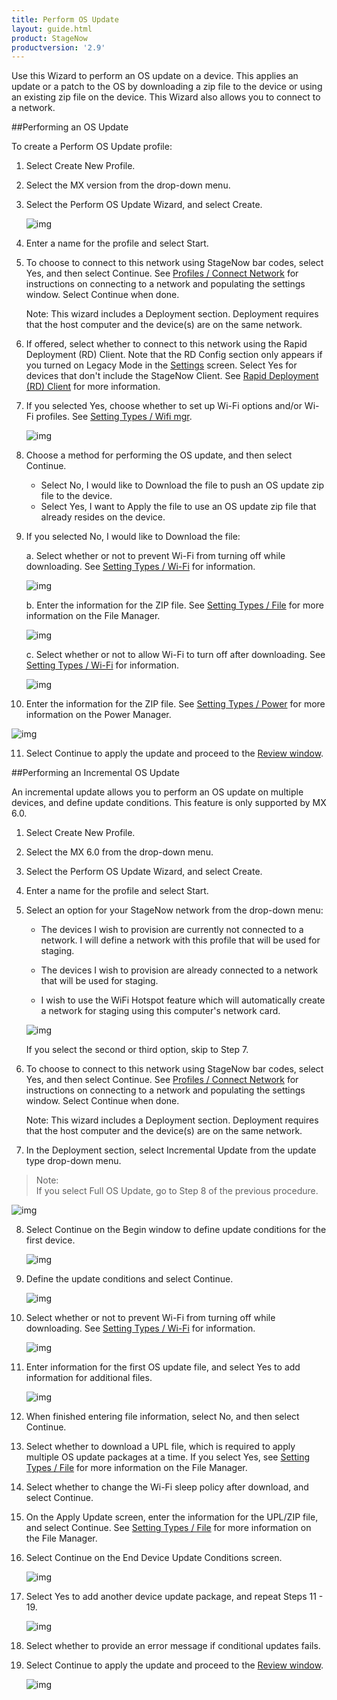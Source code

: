 ```yaml
---
title: Perform OS Update
layout: guide.html
product: StageNow
productversion: '2.9'
---
```

Use this Wizard to perform an OS update on a device. This applies an update or a patch to the OS by downloading a zip file to the device or using an existing zip file on the device.  This Wizard also allows you to connect to a network. 

##Performing an OS Update

To create a Perform OS Update profile:

1. Select Create New Profile.

2. Select the MX version from the drop-down menu.

3. Select the Perform OS Update Wizard, and select Create.

    ![img](../../images/profiles/OSupdate_name.jpg)

4. Enter a name for the profile and select Start.

5. To choose to connect to this network using StageNow bar codes, select Yes, and then select Continue. See [Profiles / Connect Network](../../Profiles/ConnectNetwork) for instructions on connecting to a network and populating the settings window. Select Continue when done.

    Note: This wizard includes a Deployment section. Deployment requires that the host computer and the device(s) are on the same network. 

6. If offered, select whether to connect to this network using the Rapid Deployment (RD) Client. Note that the RD Config section only appears if you turned on Legacy Mode in the [Settings](../../gettingstarted?Settings) screen. Select Yes for devices that don't include the StageNow Client. See [Rapid Deployment (RD) Client](../../stageclient?Rapid%20Deployment%20Client) for more information.

7. If you selected Yes, choose whether to set up Wi-Fi options and/or Wi-Fi profiles. See [Setting Types / Wifi mgr](../../csp/wifi).

    ![img](../../images/profiles/OSupdate_deploy1.jpg)

8. Choose a method for performing the OS update, and then select Continue.

    * Select No, I would like to Download the file to push an OS update zip file to the device.
    * Select Yes, I want to Apply the file to use an OS update zip file that already resides on the device.

9. If you selected No, I would like to Download the file: 

    a. Select whether or not to prevent Wi-Fi from turning off while downloading. See [Setting Types / Wi-Fi](../../csp/wifi) for information.

    ![img](../../images/profiles/OSupdate_sleep.jpg)

    b. Enter the information for the ZIP file. See [Setting Types / File](../../csp/file) for more information on the File Manager.

    ![img](../../images/profiles/OSupdate_setting.jpg)

    c. Select whether or not to allow Wi-Fi to turn off after downloading. See [Setting Types / Wi-Fi](../../csp/wifi) for information.

    ![img](../../images/profiles/OSupdate_sleep2.jpg)


10. Enter the information for the ZIP file. See [Setting Types / Power](../../csp/power) for more information on the Power Manager.

   ![img](../../images/profiles/OSupdate_sourcefile.jpg)

11. Select Continue to apply the update and proceed to the [Review window](../../stagingprofiles?Review).


##Performing an Incremental OS Update

An incremental update allows you to perform an OS update on multiple devices, and define update conditions. This feature is only supported by MX 6.0.

1. Select Create New Profile.

2. Select the MX 6.0 from the drop-down menu.

3. Select the Perform OS Update Wizard, and select Create.

4. Enter a name for the profile and select Start.

5. Select an option for your StageNow network from the drop-down menu:

   * The devices I wish to provision are currently not connected to a network. I will define a network with this profile that will be used for staging.

   * The devices I wish to provision are already connected to a network that will be used for staging. 

   * I wish to use the WiFi Hotspot feature which will automatically create a network for staging using this computer's network card. 

   ![img](../../images/profiles/OSUpdate_6_NetworkType.jpg)

   If you select the second or third option, skip to Step 7. 

6. To choose to connect to this network using StageNow bar codes, select Yes, and then select Continue. See [Profiles / Connect Network](../../Profiles/ConnectNetwork) for instructions on connecting to a network and populating the settings window. Select Continue when done.

    Note: This wizard includes a Deployment section. Deployment requires that the host computer and the device(s) are on the same network. 

7. In the Deployment section, select Incremental Update from the update type drop-down menu.

  >Note:  
  >If you select Full OS Update, go to Step 8 of the previous procedure.


   ![img](../../images/profiles/OSUpdate_6_UpdateType.jpg)

8. Select Continue on the Begin window to define update conditions for the first device.

   ![img](../../images/profiles/OSUpdate_6_Incremental1.jpg)

9. Define the update conditions and select Continue.

   ![img](../../images/profiles/OSUpdate_6_Incremental2.jpg)

10. Select whether or not to prevent Wi-Fi from turning off while downloading. See [Setting Types / Wi-Fi](../../csp/wifi) for information.

    ![img](../../images/profiles/OSupdate_sleep.jpg)

11. Enter information for the first OS update file, and select Yes to add information for additional files.

    ![img](../../images/profiles/OSUpdate_6_DownloadFile.jpg)

12. When finished entering file information, select No, and then select Continue.

13. Select whether to download a UPL file, which is required to apply multiple OS update packages at a time. If you select Yes, see [Setting Types / File](../../csp/file) for more information on the File Manager.

14. Select whether to change the Wi-Fi sleep policy after download, and select Continue.

15. On the Apply Update screen, enter the information for the UPL/ZIP file, and select Continue. See [Setting Types / File](../../csp/file) for more information on the File Manager.

16. Select Continue on the End Device Update Conditions screen.

    ![img](../../images/profiles/OSUpdate_6_IncrementalEnd.jpg)

17. Select Yes to add another device update package, and repeat Steps 11 - 19.

    ![img](../../images/profiles/OSUpdate_6_IncrementalAnother.jpg)

18. Select whether to provide an error message if conditional updates fails.

19. Select Continue to apply the update and proceed to the [Review window](../../stagingprofiles?Review).

    ![img](../../images/profiles/OSUpdate_6_Review.jpg)

